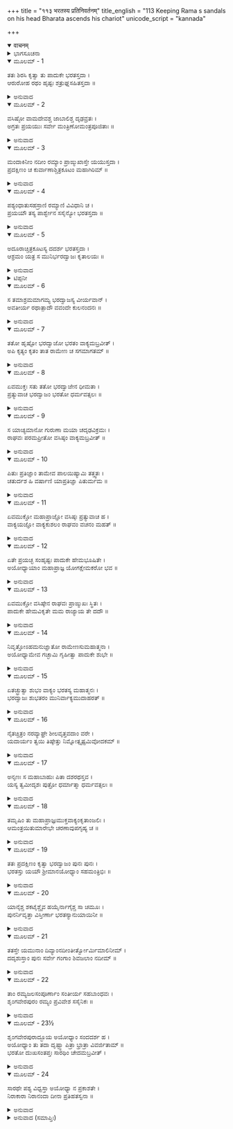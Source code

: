 +++
title = "११३ भरतस्य प्रतिनिवर्तनम्"
title_english = "113 Keeping Rama s sandals on his head Bharata ascends his chariot"
unicode_script = "kannada"

+++
<details open><summary>वाचनम्</summary>

<div class="audioEmbed"  caption="श्रीराम-हरिसीताराममूर्ति-घनपाठिभ्यां वचनम्" src="https://archive.org/download/Ramayana-recitation-Sriram-harisItArAmamUrti-Ghanapaati-v2/Kanda_2/Kanda_2_AYK-113-Bharathasya_Prathi_Nivartham.mp3"></div>
</details>



<details><summary>ಭಾಗಸೂಚನಾ</summary>

ಚಿತ್ರಕೂಟದಿಂದ ಹೊರಟ ಭರತನು ಮತ್ತೊಮ್ಮೆ ಭರದ್ವಾಜರನ್ನು ಸಂದರ್ಶಿಸಿ ಅಯೋಧ್ಯೆಗೆ ಮರಳಿ ಬಂದುದು
</details>

<details open><summary>ಮೂಲಮ್ - 1</summary>

ತತಃ ಶಿರಸಿ ಕೃತ್ವಾ ತು ಪಾದುಕೇ ಭರತಸ್ತದಾ ।  
ಆರುರೋಹ ರಥಂ ಹೃಷ್ಟಃ ಶತ್ರುಘ್ನಸಹಿತಸ್ತದಾ ॥
</details>

<details><summary>ಅನುವಾದ</summary>

ಅನಂತರ ಶ್ರೀರಾಮಚಂದ್ರನ ಪಾದುಕೆಗಳನ್ನು ತನ್ನ ಮಸ್ತಕದ ಮೇಲೆ ಹೊತ್ತು ಭರತನು ಶತ್ರುಘ್ನನೊಂದಿಗೆ ಸಂತೋಷದಿಂದ ರಥದಲ್ಲಿ ಕುಳಿತನು.॥1॥
</details>

<details open><summary>ಮೂಲಮ್ - 2</summary>

ವಸಿಷ್ಠೋ ವಾಮದೇವಶ್ಚ ಜಾಬಾಲಿಶ್ಚ ದೃಢವ್ರತಃ ।  
ಅಗ್ರತಃ ಪ್ರಯಯುಃ ಸರ್ವೇ ಮಂತ್ರಿಣೋಮಂತ್ರಪೂಜಿತಾಃ ॥
</details>

<details><summary>ಅನುವಾದ</summary>

ವಸಿಷ್ಠ, ವಾಮದೇವ ಹಾಗೂ ದೃಢತೆಯಿಂದ ಉತ್ತಮ ವ್ರತವನ್ನು ಪಾಲಿಸುವ ಉತ್ತಮ ಸಲಹೆಯಿಂದ ಸಮ್ಮಾನಿತರಾದ ಜಾಬಾಲಿ ಮೊದಲಾದ ಎಲ್ಲ ಮಂತ್ರಿಗಳು ಹಿಂದೆ-ಹಿಂದೆಯೇ ನಡೆದರು.॥2॥
</details>

<details open><summary>ಮೂಲಮ್ - 3</summary>

ಮಂದಾಕಿನೀಂ ನದೀಂ ರಮ್ಯಾಂ ಪ್ರಾಙ್ಮುಖಾಸ್ತೇ ಯಯುಸ್ತದಾ ।  
ಪ್ರದಕ್ಷಿಣಂ ಚ ಕುರ್ವಾಣಾಶ್ಚಿತ್ರಕೂಟಂ ಮಹಾಗಿರಿಮ್ ॥
</details>

<details><summary>ಅನುವಾದ</summary>

ಅವರೆಲ್ಲರೂ ಚಿತ್ರಕೂಟ ಪರ್ವತಕ್ಕೆ ಪ್ರದಕ್ಷಿಣೆ ಮಾಡುತ್ತಾ ಪರಮರಮಣೀಯ ಮಂದಾಕಿನೀ ನದಿಯನ್ನು ದಾಟಿ ಪೂರ್ವ ದಿಕ್ಕಿಗೆ ಪ್ರಯಾಣ ಬೆಳೆಸಿದರು.॥3॥
</details>

<details open><summary>ಮೂಲಮ್ - 4</summary>

ಪಶ್ಯಂಧಾತುಸಹಸ್ರಾಣಿ ರಮ್ಯಾಣಿ ವಿವಿಧಾನಿ ಚ ।  
ಪ್ರಯಯೌ ತಸ್ಯ ಪಾರ್ಶ್ವೇನ ಸಸೈನ್ಯೋ ಭರತಸ್ತದಾ ॥
</details>

<details><summary>ಅನುವಾದ</summary>

ಆಗ ಭರತನು ತನ್ನ ಸೈನ್ಯದೊಂದಿಗೆ ಸಾವಿರಾರು ಪ್ರಕಾರದ ರಮಣೀಯ ಧಾತುಗಳನ್ನು ನೋಡುತ್ತಾ ಚಿತ್ರಕೂಟದ ತಪ್ಪಲಿನಿಂದ ಹೊರಟನು.॥4॥
</details>

<details open><summary>ಮೂಲಮ್ - 5</summary>

ಅದೂರಾಚ್ಚಿತ್ರಕೂಟಸ್ಯ ದದರ್ಶ ಭರತಸ್ತದಾ ।  
ಆಶ್ರಮಂ ಯತ್ರ ಸ ಮುನಿರ್ಭರದ್ವಾಜಃ ಕೃತಾಲಯಃ ॥
</details>

<details><summary>ಅನುವಾದ</summary>

ಚಿತ್ರಕೂಟದಿಂದ ಸ್ವಲ್ಪ ದೂರ ಹೋದಾಗ ಭರತನು ಮುನಿವರ್ಯ ಭರದ್ವಾಜರು ವಾಸಿಸುತ್ತಿದ್ದ ಆಶ್ರಮವನ್ನು ನೋಡಿದನು.॥5॥*
</details>

<details><summary>ಟಿಪ್ಪನೀ</summary>

* ಈ ಆಶ್ರಮವು ಯಮುನಾ ನದಿಯ ದಕ್ಷಿಣ ದಿಕ್ಕಿನಲ್ಲಿ ಚಿತ್ರಕೂಟದ ಹತ್ತಿರವೇ ಇತ್ತು. ಗಂಗಾ-ಯಮುನೆಯರ ನಡುವಿನ ಪ್ರಯಾಗದಲ್ಲಿ ವನಕ್ಕೆ ಹೋಗುವಾಗ ಶ್ರೀರಾಮ ಮತ್ತು ಲಕ್ಷ್ಮಣ ವಿಶ್ರಮಿಸಿದ ಆಶ್ರಮಕ್ಕಿಂತ ಈ ಆಶ್ರಮವು ಭಿನ್ನವಾಗಿ ಕಾಣುತ್ತದೆ. ಅದರಿಂದಲೇ ಆಶ್ರಮದಲ್ಲಿ ಭರದ್ವಾಜರನ್ನು ಕಂಡು ಬಳಿಕ ಭರತಾದಿಗಳು ಯಮುನೆಯನ್ನು ದಾಟಿದ ಉಲ್ಲೇಖ ಸಿಗುತ್ತದೆ - ‘ತತಸ್ತೇ ಯಮುನಾಂ ದಿವ್ಯಾಂ ನದೀಂ ತೀರ್ತ್ವೋರ್ಮಿಮಾಲಿನೀಮ್’. ಈ ಎರಡನೆಯ ಆಶ್ರಮದಿಂದ ಶ್ರೀರಾಮ ಮತ್ತು ಭರತರ ಸಮಾಗಮದ ಸಮಾಚಾರ ಶೀಘ್ರವಾಗಿ ಸಿಗುತ್ತಿತ್ತು; ಅದಕ್ಕಾಗಿ ಭರತನು ಮರಳುವಾಗಲೂ ಭರದ್ವಾಜರು ಇಲ್ಲೇ ಇದ್ದರು.
</details>

<details open><summary>ಮೂಲಮ್ - 6</summary>

ಸ ತಮಾಶ್ರಮಮಾಗಮ್ಯ ಭರದ್ವಾಜಸ್ಯ ವೀರ್ಯವಾನ್ ।  
ಅವತೀರ್ಯ ರಥಾತ್ಪಾದೌ ವವಂದೇ ಕುಲನಂದನಃ ॥
</details>

<details><summary>ಅನುವಾದ</summary>

ತನ್ನ ಕುಲವನ್ನು ಆನಂದಗೊಳಿಸುವ ಪರಾಕ್ರಮಿ ಭರತನು ಮಹರ್ಷಿ ಭರದ್ವಾಜರ ಆಶ್ರಮವನ್ನು ತಲುಪಿ ರಥದಿಂದ ಕೆಳಗಿಳಿದು, ಮುನಿಯ ಚರಣಗಳಲ್ಲಿ ಸಾಷ್ಟಾಂಗ ನಮಸ್ಕಾರ ಮಾಡಿದನು.॥6॥
</details>

<details open><summary>ಮೂಲಮ್ - 7</summary>

ತತೋ ಹೃಷ್ಟೋ ಭರದ್ವಾಜೋ ಭರತಂ ವಾಕ್ಯಮಬ್ರವೀತ್ ।  
ಅಪಿ ಕೃತ್ಯಂ ಕೃತಂ ತಾತ ರಾಮೇಣ ಚ ಸಗಮಾಗತಮ್ ॥
</details>

<details><summary>ಅನುವಾದ</summary>

ಅವನು ಬಂದಿರುವುದರಿಂದ ಮಹರ್ಷಿ ಭರದ್ವಾಜರಿಗೆ ಬಹಳ ಆನಂದವಾಯಿತು. ಅವರು ಭರತನನ್ನು ಕೇಳಿದರು - ಅಯ್ಯಾ! ನಿನ್ನ ಕಾರ್ಯ ಸಂಪನ್ನವಾಯಿತು ತಾನೇ? ಶ್ರೀರಾಮಚಂದ್ರನು ಭೇಟಿಯಾದನೇ.॥7॥
</details>

<details open><summary>ಮೂಲಮ್ - 8</summary>

ಏವಮುಕ್ತಃ ಸತು ತತೋ ಭರದ್ವಾಜೇನ ಧೀಮತಾ ।  
ಪ್ರತ್ಯುವಾಚ ಭರದ್ವಾಜಂ ಭರತೋ ಧರ್ಮವತ್ಸಲಃ ॥
</details>

<details><summary>ಅನುವಾದ</summary>

ಧೀಮಂತ ಭರದ್ವಾಜರು ಹೀಗೆ ಕೇಳಿದಾಗ ಧರ್ಮವತ್ಸಲ ಭರತನು ಅವರಲ್ಲಿ ಇಂತು ಉತ್ತರಿಸಿದನು.॥8॥
</details>

<details open><summary>ಮೂಲಮ್ - 9</summary>

ಸ ಯಾಚ್ಯಮಾನೋ ಗುರುಣಾ ಮಯಾ ಚದೃಢವಿಕ್ರಮಃ ।  
ರಾಘವಃ ಪರಮಪ್ರೀತೋ ವಸಿಷ್ಠಂ ವಾಕ್ಯಮಬ್ರವೀತ್ ॥
</details>

<details><summary>ಅನುವಾದ</summary>

ಮುನಿಗಳೇ! ಭಗವಾನ್ ಶ್ರೀರಾಮನು ತನ್ನ ಪರಾಕ್ರಮದಲ್ಲಿ ದೃಢವಾಗಿರುವವನು. ನಾನು ಅವನಲ್ಲಿ ತುಂಬಾ ಪ್ರಾರ್ಥಿಸಿದೆನು. ಗುರುಗಳೂ ಆಗ್ರಹ ಮಾಡಿದರು. ಆಗ ಅವನು ಅತ್ಯಂತ ಸಂತೋಷದಿಂದ ಗುರು ವಸಿಷ್ಠರಲ್ಲಿ ಹೀಗೆ ಹೇಳಿದನು.॥9॥
</details>

<details open><summary>ಮೂಲಮ್ - 10</summary>

ಪಿತುಃ ಪ್ರತಿಜ್ಞಾಂ ತಾಮೇವ ಪಾಲಯಿಷ್ಯಾಮಿ ತತ್ತ್ವತಃ ।  
ಚತುರ್ದಶ ಹಿ ವರ್ಷಾಣಿ ಯಾಪ್ರತಿಜ್ಞಾ ಪಿತುರ್ಮಮ ॥
</details>

<details><summary>ಅನುವಾದ</summary>

ನಾನು ಹದಿನಾಲ್ಕು ವರ್ಷ ಕಾಡಿನಲ್ಲಿ ಇರಬೇಕೆಂದು ನನ್ನ ತಂದೆಯವರು ಮಾಡಿದ ಪ್ರತಿಜ್ಞೆಯನ್ನೇ ನಾನು ಯಥಾರ್ಥವಾಗಿ ಪಾಲಿಸುವೆನು.॥10॥
</details>

<details open><summary>ಮೂಲಮ್ - 11</summary>

ಏವಮುಕ್ತೋ ಮಹಾಪ್ರಾಜ್ಞೋ ವಸಿಷ್ಠಃ ಪ್ರತ್ಯುವಾಚ ಹ ।  
ವಾಕ್ಯಯಜ್ಞೋ ವಾಕ್ಯಕುಶಲಂ ರಾಘವಂ ವಚನಂ ಮಹತ್ ॥
</details>

<details><summary>ಅನುವಾದ</summary>

ಅವನು ಹೀಗೆ ಹೇಳಿದಾಗ ಮಾತಿನ ಮರ್ಮಜ್ಞರಾದ ವಸಿಷ್ಠರು ಮಾತಿನಲ್ಲಿ ಕುಶಲನಾದ ಶ್ರೀರಘುನಾಥನಲ್ಲಿ ಹೀಗೆ ಮಹತ್ವಪೂರ್ಣವಾದ ಮಾತನ್ನು ಹೇಳಿದನು.॥11॥
</details>

<details open><summary>ಮೂಲಮ್ - 12</summary>

ಏತೇ ಪ್ರಯಚ್ಛ ಸಂಹೃಷ್ಟಃ ಪಾದುಕೇ ಹೇಮಭೂಷಿತೇ ।  
ಅಯೋಧ್ಯಾಯಾಂ ಮಹಾಪ್ರಾಜ್ಞ ಯೋಗಕ್ಷೇಮಕರೋ ಭವ ॥
</details>

<details><summary>ಅನುವಾದ</summary>

ಮಹಾಪ್ರಾಜ್ಞನೇ! ನೀನು ಸಂತೋಷದಿಂದ ಈ ಸ್ವರ್ಣಭೂಷಿತಪಾದುಕೆಗಳನ್ನು ತನ್ನ ಪ್ರತಿನಿಧಿಯ ರೂಪದಲ್ಲಿ ಭರತನಿಗೆ ಕೊಟ್ಟುಬಿಡು, ಹಾಗೂ ಇವುಗಳ ಮೂಲಕ ಅಯೋಧ್ಯೆಯ ಯೋಗಕ್ಷೇಮವನ್ನು ನಿರ್ವಾಹಮಾಡು.॥12॥
</details>

<details open><summary>ಮೂಲಮ್ - 13</summary>

ಏವಮುಕ್ತೋ ವಸಿಷ್ಠೇನ ರಾಘವಃ ಪ್ರಾಙ್ಮುಖಃ ಸ್ಥಿತಃ ।  
ಪಾದುಕೇ ಹೇಮವಿಕೃತೇ ಮಮ ರಾಜ್ಯಾಯ ತೇ ದದೌ ॥
</details>

<details><summary>ಅನುವಾದ</summary>

ಗುರು ವಸಿಷ್ಠರು ಹೀಗೆ ಹೇಳಿದಾಗ ಪೂರ್ವಾಭಿಮುಖವಾಗಿ ನಿಂತಿರುವ ಶ್ರೀ ರಘುನಾಥನು ಅಯೋಧ್ಯೆಯ ರಾಜ್ಯದ ಸಂಚಾಲನೆ ಮಾಡಲಿಕ್ಕಾಗಿ ಈ ಎರಡು ಸ್ವರ್ಣಭೂಷಿತ ಪಾದುಕೆಗಳನ್ನು ಕರುಣಿಸಿದನು.॥13॥
</details>

<details open><summary>ಮೂಲಮ್ - 14</summary>

ನಿವೃತ್ತೋಽಹಮನುಜ್ಞಾತೋ ರಾಮೇಣಸುಮಹಾತ್ಮನಾ ।  
ಅಯೋಧ್ಯಾಮೇವ ಗಚ್ಛಾಮಿ ಗೃಹೀತ್ವಾ ಪಾದುಕೇ ಶುಭೇ ॥
</details>

<details><summary>ಅನುವಾದ</summary>

ಅನಂತರ ನಾನು ಮಹಾತ್ಮಾ ಶ್ರೀರಾಮನ ಆಜ್ಞೆಯನ್ನು ಪಡೆದು ಮರಳಿ ಬಂದಿರುವೆನು ಹಾಗೂ ಅವನ ಈ ಮಂಗಲಮಯ ಚರಣಪಾದುಕೆಗಳನ್ನು ತೆಗೆದುಕೊಂಡು ಅಯೋಧ್ಯೆಗೆ ಹೋಗುತ್ತಿದ್ದೇನೆ.॥14॥
</details>

<details open><summary>ಮೂಲಮ್ - 15</summary>

ಏತಚ್ಛ್ರುತ್ವಾ ಶುಭಂ ವಾಕ್ಯಂ ಭರತಸ್ಯ ಮಹಾತ್ಮನಃ ।  
ಭರದ್ವಾಜಃ ಶುಭತರಂ ಮುನಿರ್ವಾಕ್ಯಮುದಾಹರತ್ ॥
</details>

<details><summary>ಅನುವಾದ</summary>

ಮಹಾತ್ಮಾ ಭರತನ ಈ ಶುಭ ವಚನವನ್ನು ಕೇಳಿ ಭರದ್ವಾಜ ಮುನಿಗಳು ಈ ಪರಮ ಮಂಗಳಮಯ ಮಾತನ್ನು ಹೇಳಿದರು.॥15॥
</details>

<details open><summary>ಮೂಲಮ್ - 16</summary>

ನೈತಚ್ಚಿತ್ರಂ ನರವ್ಯಾಘ್ರೇ ಶೀಲವೃತ್ತವದಾಂ ವರೇ ।  
ಯದಾರ್ಯಂ ತ್ವಯಿ ತಿಷ್ಠೇತ್ತು ನಿಮ್ನೋತ್ಸೃಷ್ಟಮಿವೋದಕಮ್ ॥
</details>

<details><summary>ಅನುವಾದ</summary>

ಭರತನೇ! ನೀನು ಮನುಷ್ಯರಲ್ಲಿ ಸಿಂಹದಂತೆ ವೀರ ಹಾಗೂ ಶೀಲ, ಸದಾಚಾರ ಜ್ಞಾನಿಗಳಲ್ಲಿ ಶ್ರೇಷ್ಠನಾಗಿರುವೆ. ನೀರು ತಗ್ಗಾದ ಜಲಾಶಯಕ್ಕೆ ಎಲ್ಲ ಕಡೆಯಿಂದ ಹರಿದುಬರುವಂತೆ, ನಿನ್ನಲ್ಲಿ ಎಲ್ಲ ಶ್ರೇಷ್ಠಗುಣಗಳು ಸ್ಥಿತವಾಗಿವೆ. ಇದೇನೂ ಆಶ್ಚರ್ಯದ ಮಾತಲ್ಲ.॥16॥
</details>

<details open><summary>ಮೂಲಮ್ - 17</summary>

ಅನೃಣಃ ಸ ಮಹಾಬಾಹುಃ ಪಿತಾ ದಶರಥಸ್ತವ ।  
ಯಸ್ಯ ತ್ವಮೀದೃಶಃ ಪುತ್ರೋ ಧರ್ಮಾತ್ಮಾ ಧರ್ಮವತ್ಸಲಃ ॥
</details>

<details><summary>ಅನುವಾದ</summary>

ನಿನ್ನ ತಂದೆ ಮಹಾಬಾಹು ದಶರಥ ಮಹಾರಾಜರು ಎಲ್ಲ ಪ್ರಕಾರದ ಋಣಗಳಿಂದ ಮುಕ್ತರಾಗಿರುವರು. ಅವರಿಗೆ ನಿನ್ನಂತಹ ಧರ್ಮಪ್ರೇಮಿ ಹಾಗೂ ಧರ್ಮಾತ್ಮಾ ಪುತ್ರನಿರುವನು.॥17॥
</details>

<details open><summary>ಮೂಲಮ್ - 18</summary>

ತಮೃಷಿಂ ತು ಮಹಾಪ್ರಾಜ್ಞಃಮುಕ್ತವಾಕ್ಯಂಕೃತಾಂಜಲಿಃ ।  
ಆಮಂತ್ರಯಿತುಮಾರೇಭೇ ಚರಣಾವುಪಗೃಹ್ಯ ಚ ॥
</details>

<details><summary>ಅನುವಾದ</summary>

ಆ ಮಹಾಜ್ಞಾನೀ ಮಹರ್ಷಿಯು ಹೀಗೆ ಹೇಳಿದಾಗ ಭರತನು ಕೈಮುಗಿದುಕೊಂಡು ಅವರ ಚರಣಗಳನ್ನು ಸ್ಪರ್ಶಿಸಿದನು; ಮತ್ತೆ ಹೊರಡಲು ಅವರಿಂದ ಅಪ್ಪಣೆ ಪಡೆಯಲು ಮುಂದಾದನು.॥18॥
</details>

<details open><summary>ಮೂಲಮ್ - 19</summary>

ತತಃ ಪ್ರದಕ್ಷಿಣಂ ಕೃತ್ವಾ ಭರದ್ವಾಜಂ ಪುನಃ ಪುನಃ ।  
ಭರತಸ್ತು ಯಯೌ ಶ್ರೀಮಾನಯೋಧ್ಯಾಂ ಸಹಮಂತ್ರಿಭಿಃ ॥
</details>

<details><summary>ಅನುವಾದ</summary>

ಅನಂತರ ಶ್ರೀಮಾನ್ ಭರತನು ಪದೇ-ಪದೇ ಭರದ್ವಾಜ ಮುನಿಯ ಪ್ರದಕ್ಷಿಣೆ ಮಾಡಿ ಮಂತ್ರಿಗಳೊಂದಿಗೆ ಅಯೋಧ್ಯೆಯ ಕಡೆಗೆ ಹೊರಟನು.॥19॥
</details>

<details open><summary>ಮೂಲಮ್ - 20</summary>

ಯಾನೈಶ್ಚ ಶಕಟೈಶ್ಚೈವ ಹಯೈರ್ನಾಗೈಶ್ಚ ಸಾ ಚಮೂಃ ।  
ಪುನರ್ನಿವೃತ್ತಾ ವಿಸ್ತೀರ್ಣಾ ಭರತಸ್ಯಾನುಯಾಯಿನೀ ॥
</details>

<details><summary>ಅನುವಾದ</summary>

ಮತ್ತೆ ಆ ವಿಶಾಲವಾದ ಸೈನ್ಯವು, ರಥ, ಬಂಡಿ, ಕುದುರೆ, ಆನೆಗಳ ಸಹಿತ ಭರತನನ್ನು ಅನುಸರಿಸುತ್ತಾ ಅಯೋಧ್ಯೆಯ ಕಡೆಗೆ ಹೊರಟಿತು.॥20॥
</details>

<details open><summary>ಮೂಲಮ್ - 21</summary>

ತತಸ್ತೇ ಯಮುನಾಂ ದಿವ್ಯಾಂನದೀಂತೀರ್ತ್ವೋರ್ಮಿಮಾಲಿನೀಮ್ ।  
ದದೃಶುಸ್ತಾಂ ಪುನಃ ಸರ್ವೇ ಗಂಗಾಂ ಶಿವಜಲಾಂ ನದೀಮ್ ॥
</details>

<details><summary>ಅನುವಾದ</summary>

ಅನಂತರ ಮುಂದೆ ಹೋಗಿ ಎಲ್ಲರೂ ಅಲೆಗಳಿಂದ ಸುಶೋಭಿತ ದಿವ್ಯ ಯಮುನಾನದಿಯನ್ನು ದಾಟಿ, ಪುನಃ ಶುಭ ಸಲಿಲೆ ಗಂಗೆಯನ್ನು ದರ್ಶಿಸಿದರು.॥21॥
</details>

<details open><summary>ಮೂಲಮ್ - 22</summary>

ತಾಂ ರಮ್ಯಜಲಸಂಪೂರ್ಣಾಂ ಸಂತೀರ್ಯ ಸಹಬಾಂಧವಃ ।  
ಶೃಂಗವೇರಪುರಂ ರಮ್ಯಂ ಪ್ರವಿವೇಶ ಸಸೈನಿಕಃ ॥
</details>

<details><summary>ಅನುವಾದ</summary>

ಮತ್ತು ಬಂಧು-ಬಾಂಧವರು ಮತ್ತು ಸೈನಿಕರೊಡನೆ ಮನೋಹರ ಜಲದಿಂದ ತುಂಬಿದ ಗಂಗೆಯನ್ನು ದಾಟಿ ಪರಮ ರಮಣೀಯ ಶೃಂಗವೇರಪುರಕ್ಕೆ ತಲುಪಿದರು.॥22॥
</details>

<details open><summary>ಮೂಲಮ್ - 23½</summary>

ಶೃಂಗವೇರಪುರಾದ್ಭೂಯ ಅಯೋಧ್ಯಾಂ ಸಂದದರ್ಶ ಹ ।  
ಅಯೋಧ್ಯಾಂ ತು ತದಾ ದೃಷ್ಟ್ವಾ ಪಿತ್ರಾ ಭ್ರಾತ್ರಾ ವಿವರ್ಜಿತಾಮ್ ॥  
ಭರತೋ ದುಃಖಸಂತಪ್ತಃ ಸಾರಥಿಂ ಚೇದಮಬ್ರವೀತ್ ।
</details>

<details><summary>ಅನುವಾದ</summary>

ಶೃಂಗವೇರಪುರದಿಂದ ಹೊರಟು ಹೋಗುತ್ತಿರುವಾಗ ಪುನಃ ಅಯೋಧ್ಯೆಯ ದರ್ಶನವಾಯಿತು. ಅದು ಆಗ ತಂದೆ ಮತ್ತು ಅಣ್ಣ ಇಬ್ಬರಿಂದಲೂ ವಿಹೀನವಾಗಿತ್ತು ಅದನ್ನು ನೋಡಿ ಭರತನು ದುಃಖ ಸಂತಪ್ತನಾಗಿ ಸಾರಥಿಯಲ್ಲಿ ಇಂತೆಂದನು.॥23॥
</details>

<details open><summary>ಮೂಲಮ್ - 24</summary>

ಸಾರಥೇ ಪಶ್ಯ ವಿಧ್ವಸ್ತಾ ಅಯೋಧ್ಯಾ ನ ಪ್ರಕಾಶತೇ ।  
ನಿರಾಕಾರಾ ನಿರಾನಂದಾ ದೀನಾ ಪ್ರತಿಹತಸ್ವನಾ ॥
</details>

<details><summary>ಅನುವಾದ</summary>

ಸಾರಥಿ ಸುಮಂತ್ರನೇ! ನೋಡು, ಅಯೋಧ್ಯೆಯ ಎಲ್ಲ ಶೋಭೆ ನಾಶವಾಗಿದೆ. ಆದ್ದರಿಂದ ಇದು ಮೊದಲಿನಂತೆ ಪ್ರಕಾಶಿಸುವುದಿಲ್ಲ. ಇದರ ಆ ಸುಂದರರೂಪ, ಆ ಆನಂದ ಹೊರಟುಹೋಗಿದೆ. ಈಗ ಇದು ಅತ್ಯಂತ ದೀನ ಮತ್ತು ನಿಃಶಬ್ದವಾಗಿದೆ.॥24॥
</details>

<details><summary>ಅನುವಾದ (ಸಮಾಪ್ತಿಃ)</summary>

ಶ್ರೀವಾಲ್ಮೀಕಿ ವಿರಚಿತ ಆರ್ಷರಾಮಾಯಣ ಆದಿಕಾವ್ಯದ ಅಯೋಧ್ಯಾಕಾಂಡದಲ್ಲಿ ಒಂದು ನೂರ ಹದಿಮೂರನೆಯ ಸರ್ಗ ಪೂರ್ಣವಾಯಿತು ॥113॥
</details>
